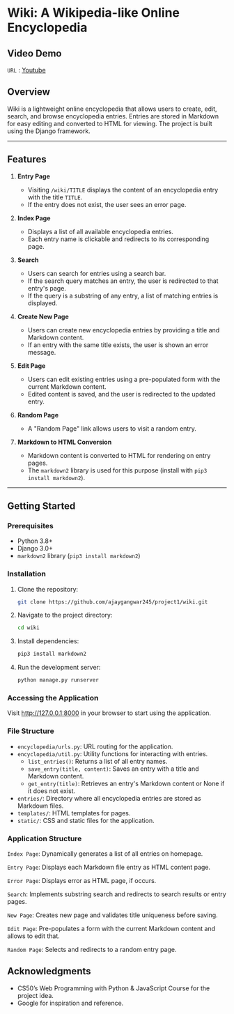 # Wiki: A Wikipedia-like Online Encyclopedia

## Video Demo
`URL` : [Youtube](https://youtu.be/a1mqkEr1m2s)

## Overview

Wiki is a lightweight online encyclopedia that allows users to create, edit, search, and browse encyclopedia entries. Entries are stored in Markdown for easy editing and converted to HTML for viewing. The project is built using the Django framework.

---

## Features

1. **Entry Page**  
   - Visiting `/wiki/TITLE` displays the content of an encyclopedia entry with the title `TITLE`.
   - If the entry does not exist, the user sees an error page.

2. **Index Page**  
   - Displays a list of all available encyclopedia entries.
   - Each entry name is clickable and redirects to its corresponding page.

3. **Search**  
   - Users can search for entries using a search bar.
   - If the search query matches an entry, the user is redirected to that entry's page.
   - If the query is a substring of any entry, a list of matching entries is displayed.

4. **Create New Page**  
   - Users can create new encyclopedia entries by providing a title and Markdown content.
   - If an entry with the same title exists, the user is shown an error message.

5. **Edit Page**  
   - Users can edit existing entries using a pre-populated form with the current Markdown content.
   - Edited content is saved, and the user is redirected to the updated entry.

6. **Random Page**  
   - A "Random Page" link allows users to visit a random entry.

7. **Markdown to HTML Conversion**  
   - Markdown content is converted to HTML for rendering on entry pages.
   - The `markdown2` library is used for this purpose (install with `pip3 install markdown2`).

---

## Getting Started

### Prerequisites
- Python 3.8+
- Django 3.0+
- `markdown2` library (`pip3 install markdown2`)

### Installation
1. Clone the repository:
   ```bash
   git clone https://github.com/ajaygangwar245/project1/wiki.git

2. Navigate to the project directory:
   ```bash
   cd wiki

3. Install dependencies:
   ```bash
   pip3 install markdown2

4. Run the development server:
   ```bash
   python manage.py runserver

### Accessing the Application
Visit http://127.0.0.1:8000 in your browser to start using the application.

### File Structure
- `encyclopedia/urls.py`: URL routing for the application.
- `encyclopedia/util.py`: Utility functions for interacting with entries.
   - `list_entries()`: Returns a list of all entry names.
   - `save_entry(title, content)`: Saves an entry with a title and Markdown content.
   - `get_entry(title)`: Retrieves an entry's Markdown content or None if it does not exist.
- `entries/`: Directory where all encyclopedia entries are stored as Markdown files.
- `templates/`: HTML templates for pages.
- `static/`: CSS and static files for the application.

### Application Structure
`Index Page`: Dynamically generates a list of all entries on homepage.

`Entry Page`: Displays each Markdown file entry as HTML content page.

`Error Page`: Displays error as HTML page, if occurs.

`Search`: Implements substring search and redirects to search results or entry pages.

`New Page`: Creates new page and validates title uniqueness before saving.

`Edit Page`: Pre-populates a form with the current Markdown content and allows to edit that.

`Random Page`: Selects and redirects to a random entry page.

## Acknowledgments
- CS50’s Web Programming with Python & JavaScript Course for the project idea.
- Google for inspiration and reference.